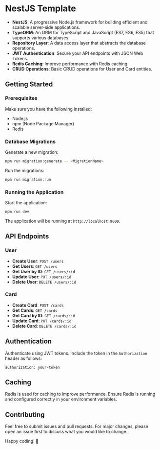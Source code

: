 # NestJS Template

- **NestJS**: A progressive Node.js framework for building efficient and scalable server-side applications.
- **TypeORM**: An ORM for TypeScript and JavaScript (ES7, ES6, ES5) that supports various databases.
- **Repository Layer**: A data access layer that abstracts the database operations.
- **JWT Authentication**: Secure your API endpoints with JSON Web Tokens.
- **Redis Caching**: Improve performance with Redis caching.
- **CRUD Operations**: Basic CRUD operations for User and Card entities.

## Getting Started

### Prerequisites

Make sure you have the following installed:

- Node.js
- npm (Node Package Manager)
- Redis

### Database Migrations

Generate a new migration:

```bash
npm run migration:generate -- <MigrationName>
```

Run the migrations:

```bash
npm run migration:run
```

### Running the Application

Start the application:

```bash
npm run dev
```

The application will be running at `http://localhost:9000`.

## API Endpoints

### User

- **Create User**: `POST /users`
- **Get Users**: `GET /users`
- **Get User by ID**: `GET /users/:id`
- **Update User**: `PUT /users/:id`
- **Delete User**: `DELETE /users/:id`

### Card

- **Create Card**: `POST /cards`
- **Get Cards**: `GET /cards`
- **Get Card by ID**: `GET /cards/:id`
- **Update Card**: `PUT /cards/:id`
- **Delete Card**: `DELETE /cards/:id`

## Authentication

Authenticate using JWT tokens. Include the token in the `Authorization` header as follows:

```
authorization: your-token
```

## Caching

Redis is used for caching to improve performance. Ensure Redis is running and configured correctly in your environment variables.

## Contributing

Feel free to submit issues and pull requests. For major changes, please open an issue first to discuss what you would like to change.

Happy coding! 🚀
